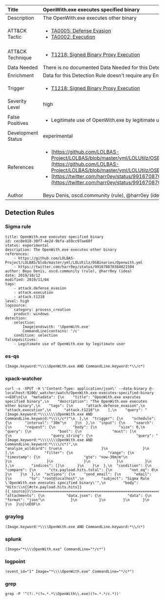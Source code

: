 | Title                | OpenWith.exe executes specified binary                                                                                                                                                 |
|:---------------------|:------------------------------------------------------------------------------------------------------------------------------------------------------------|
| Description          | The OpenWith.exe executes other binary                                                                                                                                           |
| ATT&amp;CK Tactic    |  <ul><li>[TA0005: Defense Evasion](https://attack.mitre.org/tactics/TA0005)</li><li>[TA0002: Execution](https://attack.mitre.org/tactics/TA0002)</li></ul>  |
| ATT&amp;CK Technique | <ul><li>[T1218: Signed Binary Proxy Execution](https://attack.mitre.org/techniques/T1218)</li></ul>  |
| Data Needed          |  There is no documented Data Needed for this Detection Rule yet  |
| Enrichment           |  Data for this Detection Rule doesn't require any Enrichments.  |
| Trigger              | <ul><li>[T1218: Signed Binary Proxy Execution](../Triggers/T1218.md)</li></ul>  |
| Severity Level       | high |
| False Positives      | <ul><li>Legitimate use of OpenWith.exe by legitimate user</li></ul>  |
| Development Status   | experimental |
| References           | <ul><li>[https://github.com/LOLBAS-Project/LOLBAS/blob/master/yml/LOLUtilz/OSBinaries/Openwith.yml](https://github.com/LOLBAS-Project/LOLBAS/blob/master/yml/LOLUtilz/OSBinaries/Openwith.yml)</li><li>[https://twitter.com/harr0ey/status/991670870384021504](https://twitter.com/harr0ey/status/991670870384021504)</li></ul>  |
| Author               | Beyu Denis, oscd.community (rule), @harr0ey (idea) |


## Detection Rules

### Sigma rule

```
title: OpenWith.exe executes specified binary
id: cec8e918-30f7-4e2d-9bfa-a59cc97ae60f
status: experimental
description: The OpenWith.exe executes other binary
references:
    - https://github.com/LOLBAS-Project/LOLBAS/blob/master/yml/LOLUtilz/OSBinaries/Openwith.yml
    - https://twitter.com/harr0ey/status/991670870384021504
author: Beyu Denis, oscd.community (rule), @harr0ey (idea)
date: 2019/10/12
modified: 2019/11/04
tags:
    - attack.defense_evasion
    - attack.execution
    - attack.t1218
level: high
logsource:
    category: process_creation
    product: windows
detection:
    selection:
        Image|endswith: '\OpenWith.exe'
        CommandLine|contains: '/c'
    condition: selection
falsepositives:
    - Legitimate use of OpenWith.exe by legitimate user

```





### es-qs
    
```
(Image.keyword:*\\\\OpenWith.exe AND CommandLine.keyword:*\\/c*)
```


### xpack-watcher
    
```
curl -s -XPUT -H \'Content-Type: application/json\' --data-binary @- localhost:9200/_watcher/watch/OpenWith.exe-executes-specified-binary <<EOF\n{\n  "metadata": {\n    "title": "OpenWith.exe executes specified binary",\n    "description": "The OpenWith.exe executes other binary",\n    "tags": [\n      "attack.defense_evasion",\n      "attack.execution",\n      "attack.t1218"\n    ],\n    "query": "(Image.keyword:*\\\\\\\\OpenWith.exe AND CommandLine.keyword:*\\\\/c*)"\n  },\n  "trigger": {\n    "schedule": {\n      "interval": "30m"\n    }\n  },\n  "input": {\n    "search": {\n      "request": {\n        "body": {\n          "size": 0,\n          "query": {\n            "bool": {\n              "must": [\n                {\n                  "query_string": {\n                    "query": "(Image.keyword:*\\\\\\\\OpenWith.exe AND CommandLine.keyword:*\\\\/c*)",\n                    "analyze_wildcard": true\n                  }\n                }\n              ],\n              "filter": {\n                "range": {\n                  "timestamp": {\n                    "gte": "now-30m/m"\n                  }\n                }\n              }\n            }\n          }\n        },\n        "indices": []\n      }\n    }\n  },\n  "condition": {\n    "compare": {\n      "ctx.payload.hits.total": {\n        "not_eq": 0\n      }\n    }\n  },\n  "actions": {\n    "send_email": {\n      "email": {\n        "to": "root@localhost",\n        "subject": "Sigma Rule \'OpenWith.exe executes specified binary\'",\n        "body": "Hits:\\n{{#ctx.payload.hits.hits}}{{_source}}\\n================================================================================\\n{{/ctx.payload.hits.hits}}",\n        "attachments": {\n          "data.json": {\n            "data": {\n              "format": "json"\n            }\n          }\n        }\n      }\n    }\n  }\n}\nEOF\n
```


### graylog
    
```
(Image.keyword:*\\\\OpenWith.exe AND CommandLine.keyword:*\\/c*)
```


### splunk
    
```
(Image="*\\\\OpenWith.exe" CommandLine="*/c*")
```


### logpoint
    
```
(event_id="1" Image="*\\\\OpenWith.exe" CommandLine="*/c*")
```


### grep
    
```
grep -P '^(?:.*(?=.*.*\\OpenWith\\.exe)(?=.*.*/c.*))'
```




